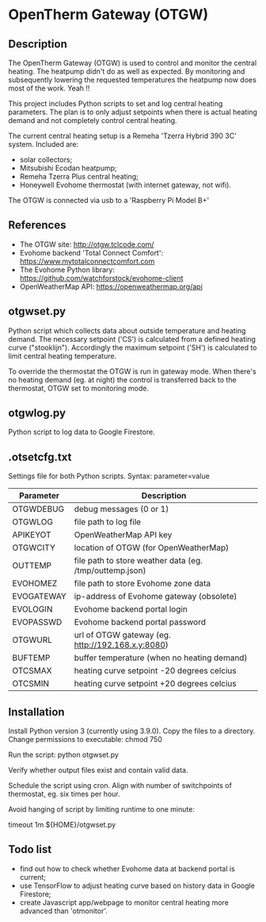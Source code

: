 # OpenTherm Gateway (OTGW)

## Description

The OpenTherm Gateway (OTGW) is used to control and monitor the central heating. The heatpump didn't do as well as expected. By monitoring and subsequently lowering the requested temperatures the heatpump now does most of the work. Yeah !!

This project includes Python scripts to set and log central heating parameters. The plan is to only adjust setpoints when there is actual heating demand and not completely control central heating.

The current central heating setup is a Remeha 'Tzerra Hybrid 390 3C' system. Included are:  
- solar collectors;
- Mitsubishi Ecodan heatpump;
- Remeha Tzerra Plus central heating;
- Honeywell Evohome thermostat (with internet gateway, not wifi). 

The OTGW is connected via usb to a 'Raspberry Pi Model B+'

## References

- The OTGW site: http://otgw.tclcode.com/
- Evohome backend 'Total Connect Comfort': https://www.mytotalconnectcomfort.com
- The Evohome Python library: https://github.com/watchforstock/evohome-client
- OpenWeatherMap API: https://openweathermap.org/api

## otgwset.py

Python script which collects data about outside temperature and heating demand. 
The necessary setpoint ('CS') is calculated from a defined heating curve ("stooklijn").
Accordingly the maximum setpoint ('SH') is calculated to limit central heating temperature.

To override the thermostat the OTGW is run in gateway mode. When there's no heating demand (eg. at night) the control is transferred back to the thermostat, OTGW set to monitoring mode.

## otgwlog.py

Python script to log data to Google Firestore.

## .otsetcfg.txt

Settings file for both Python scripts. Syntax: parameter=value

Parameter | Description
--------- | -----------
OTGWDEBUG | debug messages (0 or 1)
OTGWLOG | file path to log file
APIKEYOT | OpenWeatherMap API key
OTGWCITY | location of OTGW (for OpenWeatherMap)
OUTTEMP | file path to store weather data (eg. /tmp/outtemp.json)
EVOHOMEZ | file path to store Evohome zone data
EVOGATEWAY | ip-address of Evohome gateway (obsolete)
EVOLOGIN | Evohome backend portal login
EVOPASSWD | Evohome backend portal password
OTGWURL | url of OTGW gateway (eg. http://192.168.x.y:8080)
BUFTEMP | buffer temperature (when no heating demand)
OTCSMAX | heating curve setpoint -20 degrees celcius
OTCSMIN | heating curve setpoint +20 degrees celcius

## Installation

Install Python version 3 (currently using 3.9.0).
Copy the files to a directory.
Change permissions to executable: chmod 750 <file>

Run the script: python otgwset.py

Verify whether output files exist and contain valid data.

Schedule the script using cron. 
Align with number of switchpoints of thermostat, eg. six times per hour.

Avoid hanging of script by limiting runtime to one minute:

timeout 1m ${HOME}/otgwset.py


## Todo list

- find out how to check whether Evohome data at backend portal is current;
- use TensorFlow to adjust heating curve based on history data in Google Firestore;
- create Javascript app/webpage to monitor central heating more advanced than 'otmonitor'.